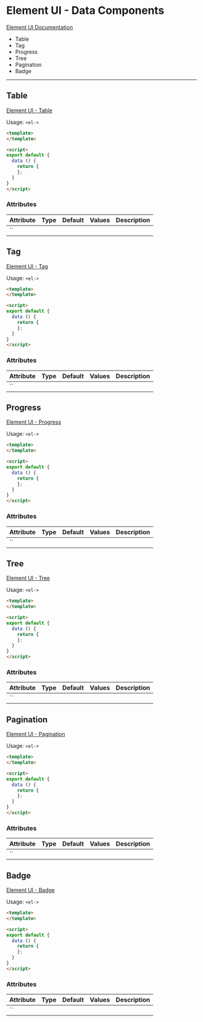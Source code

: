 # Element UI - Data Components

[Element UI Documentation](https://element.eleme.io/#/en-US)

* Table
* Tag
* Progress
* Tree
* Pagination
* Badge

---

## Table

[Element UI - Table](https://element.eleme.io/#/en-US/component/table)

Usage: `<el->`

```html
<template>
</template>

<script>
export default {
  data () {
    return {
    };
  }
}
</script>
```

### Attributes

| Attribute | Type | Default | Values | Description |
| --------- |:----:|:-------:| ------ | ----------- |
| `` |

## Tag

[Element UI - Tag](https://element.eleme.io/#/en-US/component/tag)

Usage: `<el->`

```html
<template>
</template>

<script>
export default {
  data () {
    return {
    };
  }
}
</script>
```

### Attributes

| Attribute | Type | Default | Values | Description |
| --------- |:----:|:-------:| ------ | ----------- |
| `` |

## Progress

[Element UI - Progress](https://element.eleme.io/#/en-US/component/progress)

Usage: `<el->`

```html
<template>
</template>

<script>
export default {
  data () {
    return {
    };
  }
}
</script>
```

### Attributes

| Attribute | Type | Default | Values | Description |
| --------- |:----:|:-------:| ------ | ----------- |
| `` |

## Tree

[Element UI - Tree](https://element.eleme.io/#/en-US/component/tree)

Usage: `<el->`

```html
<template>
</template>

<script>
export default {
  data () {
    return {
    };
  }
}
</script>
```

### Attributes

| Attribute | Type | Default | Values | Description |
| --------- |:----:|:-------:| ------ | ----------- |
| `` |

## Pagination

[Element UI - Pagination](https://element.eleme.io/#/en-US/component/pagination)

Usage: `<el->`

```html
<template>
</template>

<script>
export default {
  data () {
    return {
    };
  }
}
</script>
```

### Attributes

| Attribute | Type | Default | Values | Description |
| --------- |:----:|:-------:| ------ | ----------- |
| `` |

## Badge

[Element UI - Badge](https://element.eleme.io/#/en-US/component/badge)

Usage: `<el->`

```html
<template>
</template>

<script>
export default {
  data () {
    return {
    };
  }
}
</script>
```

### Attributes

| Attribute | Type | Default | Values | Description |
| --------- |:----:|:-------:| ------ | ----------- |
| `` |
